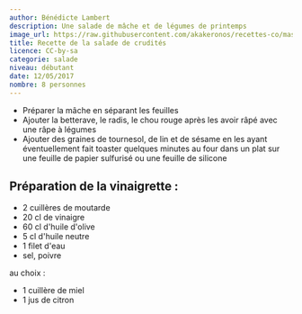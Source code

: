 ```yaml
---
author: Bénédicte Lambert
description: Une salade de mâche et de légumes de printemps
image_url: https://raw.githubusercontent.com/akakeronos/recettes-co/master/images/matcha_azuki-4-sur-1.jpg
title: Recette de la salade de crudités
licence: CC-by-sa
categorie: salade
niveau: débutant
date: 12/05/2017
nombre: 8 personnes
---
```

* Préparer la mâche en séparant les feuilles
* Ajouter la betterave, le radis, le chou rouge après les avoir râpé avec une râpe à légumes
* Ajouter des graines de tournesol, de lin et de sésame en les ayant éventuellement fait toaster quelques minutes au four dans un plat sur une feuille de papier sulfurisé ou une feuille de silicone

## Préparation de la vinaigrette :

* 2 cuillères de moutarde
* 20 cl de vinaigre
* 60 cl d'huile d'olive
* 5 cl d'huile neutre
* 1 filet d'eau
* sel, poivre

au choix :

* 1 cuillère de miel
* 1 jus de citron
